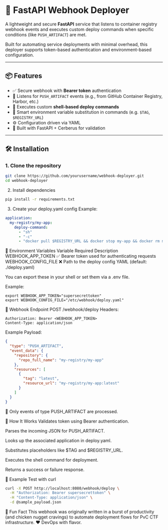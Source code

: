 # 🚀 FastAPI Webhook Deployer

A lightweight and secure **FastAPI** service that listens to container registry webhook events and executes custom deploy commands when specific conditions (like `PUSH_ARTIFACT`) are met.

Built for automating service deployments with minimal overhead, this deployer supports token-based authentication and environment-based configuration.

---

## 📦 Features

- ✅ Secure webhook with **Bearer token** authentication
- 🔁 Listens for `PUSH_ARTIFACT` events (e.g., from GitHub Container Registry, Harbor, etc.)
- 🔧 Executes custom **shell-based deploy commands**
- 🧠 Smart environment variable substitution in commands (e.g. `$TAG`, `$REGISTRY_URL`)
- ⚙️ Configuration driven via YAML
- 🐍 Built with FastAPI + Cerberus for validation

---

## 🛠️ Installation

### 1. Clone the repository

```bash
git clone https://github.com/yourusername/webhook-deployer.git
cd webhook-deployer
```
2. Install dependencies
```bash
pip install -r requirements.txt
```
3. Create your deploy.yaml config
Example:

```yaml
application:
  my-registry/my-app:
    deploy-command:
      - "sh"
      - "-c"
      - "docker pull $REGISTRY_URL && docker stop my-app && docker rm my-app && docker run -d --name my-app $REGISTRY_URL"
```

🔐 Environment Variables
Variable	Required	Description
WEBHOOK_APP_TOKEN	✅	Bearer token used for authenticating requests
WEBHOOK_CONFIG_FILE	❌	Path to the deploy config YAML (default: ./deploy.yaml)

You can export these in your shell or set them via a .env file.

Example:
```
export WEBHOOK_APP_TOKEN="supersecrettoken"
export WEBHOOK_CONFIG_FILE="/etc/webhook/deploy.yaml"
```

📮 Webhook Endpoint
POST /webhook/deploy
Headers:
```http
Authorization: Bearer <WEBHOOK_APP_TOKEN>
Content-Type: application/json
```

Example Payload:
```json
{
  "type": "PUSH_ARTIFACT",
  "event_data": {
    "repository": {
      "repo_full_name": "my-registry/my-app"
    },
    "resources": [
      {
        "tag": "latest",
        "resource_url": "my-registry/my-app:latest"
      }
    ]
  }
}
```
🔐 Only events of type PUSH_ARTIFACT are processed.

🧠 How It Works
Validates token using Bearer authentication.

Parses the incoming JSON for PUSH_ARTIFACT.

Looks up the associated application in deploy.yaml.

Substitutes placeholders like $TAG and $REGISTRY_URL.

Executes the shell command for deployment.

Returns a success or failure response.

🧪 Example Test with curl
```bash
curl -X POST http://localhost:8080/webhook/deploy \
  -H "Authorization: Bearer supersecrettoken" \
  -H "Content-Type: application/json" \
  -d @sample_payload.json
```

🍗 Fun Fact
This webhook was originally written in a burst of productivity (and chicken nugget cravings) to automate deployment flows for PvC CTF infrastructure. ❤️ DevOps with flavor.
